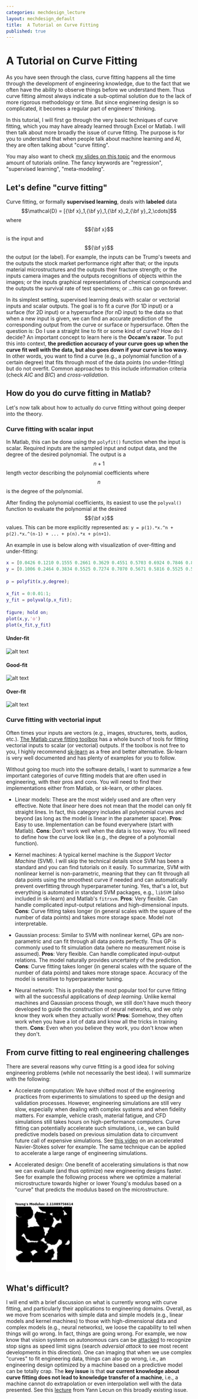 ```yaml
---
categories: mechdesign_lecture
layout: mechdesign_default
title:  A Tutorial on Curve Fitting
published: true
---
```

<style TYPE="text/css">
code.has-jax {font: inherit; font-size: 100%; background: inherit; border: inherit;}
</style>
<script type="text/x-mathjax-config">
MathJax.Hub.Config({
    tex2jax: {
        inlineMath: [['$','$'], ['\\(','\\)']],
        skipTags: ['script', 'noscript', 'style', 'textarea', 'pre'] // removed 'code' entry
    }
});
MathJax.Hub.Queue(function() {
    var all = MathJax.Hub.getAllJax(), i;
    for(i = 0; i < all.length; i += 1) {
        all[i].SourceElement().parentNode.className += ' has-jax';
    }
});
</script>
<script type="text/javascript" src="http://cdn.mathjax.org/mathjax/latest/MathJax.js?config=TeX-AMS-MML_HTMLorMML"></script>


# A Tutorial on Curve Fitting

As you have seen through the class, curve fitting happens all the time through the 
development of engineering knowledge, due to the fact that we often have the ability to observe things
before we understand them. Thus curve fitting almost always indicate a sub-optimal solution due to 
the lack of more rigorous methodology or time. But since engineering design is so complicated, 
it becomes a regular part of engineers' thinking. 

In this tutorial, I will first go through the very basic techniques of curve fitting, which you may have 
already learned through Excel or Matlab. I will then talk about more broadly the issue of curve fitting.
The purpose is for you to understand that when people talk about machine learning and AI, they are often
talking about "curve fitting".  

You may also want to check 
[my slides on this topic](http://designinformaticslab.github.io/_teaching/designopt/metamodeling.pdf) and
the enormous amount of tutorials online. The fancy keywords are "regression", "supervised learning", 
"meta-modeling".

## Let's define "curve fitting"
Curve fitting, or formally **supervised learning**, deals with **labeled** data 
$$\mathcal{D} = [{\bf x}_1,{\bf y}_1,{\bf x}_2,{\bf y}_2,\cdots]$$ 
where $${\bf x}$$ is the input and $${\bf y}$$ the output (or the label). For example, the inputs can be Trump's tweets
and the outputs the stock market performance right after that; or the inputs material microstructures 
and the outputs their fracture strength; or the inputs camera images and 
the outputs recognitions of objects within the images; or the inputs 
graphical representations of chemical compounds and the outputs the survival rate of test specimens; 
or ...this can go on forever.

In its simplest setting, supervised learning deals with scalar or 
vectorial inputs and scalar outputs. The goal is to fit a curve (for 1D input) or a surface 
(for 2D input) or a hypersurface (for nD input) to the data so that when a new input is given, 
we can find an accurate prediction of the corresponding output from the curve or surface or 
hypersurface. Often the question is: Do I use a straight line to fit or some kind of curve? How do I decide?
An important concept to learn here is the **Occam's razor**. To put this into context,
**the prediction accuracy of your curve goes up when the curve fit well with the data, 
but also goes down if your curve is too wavy**. In other words, you want to find a curve 
(e.g., a polynomial function of a certain degree) that fits through most of the data points 
(no under-fitting) but do not overfit.
Common approaches to this include information criteria (check *AIC* and *BIC*) and *cross-validation*.

## How do you do curve fitting in Matlab?
Let's now talk about how to actually do curve fitting without going deeper into the theory.
<!--For sampled data, a n-th order polynomial can be used to describe data points for missing -->
<!--indepedent axis data.  -->

### Curve fitting with scalar input
In Matlab, this can be done using the ```polyfit()``` function when the input is scalar. 
Required inputs are the sampled input and output data, and the degree of the desired polynomial. 
The output is a $$n+1$$ length vector describing the polynomial coefficients where $$n$$ is 
the degree of the polynomial.

<!--The degree of the polynomial is important to most accuurately describe the trend in data -->
<!--(less error is not always beneficial).-->
<!--Over-fitting can result in less-accurate data during extrapolation and interpolation although -->
<!--the error between data points will appear to be less.-->

After finding the polynomial coefficients, its easiest to use the ```polyval()``` 
function to evaluate the polynomial at the desired $${\bf x}$$ values.  This can be more 
explicitly represented as:
`y = p(1).*x.^n + p(2).*x.^(n-1) + ... + p(n).*x + p(n+1)`.

An example in use is below along with visualization of over-fitting and under-fitting:

```matlab
x = [0.0426 0.1210 0.1555 0.2661 0.3629 0.4551 0.5703 0.6924 0.7846 0.8583];
y = [0.1006 0.2464 0.3834 0.5525 0.7274 0.7070 0.5671 0.5816 0.5525 0.5962];

p = polyfit(x,y,degree);

x_fit = 0:0.01:1;
y_fit = polyval(p,x_fit);

figure; hold on;
plot(x,y,'o')
plot(x_fit,y_fit)
```

#### Under-fit
![alt text](https://i.imgur.com/KEQk0It.png "Degree = 2")

#### Good-fit
![alt text](https://i.imgur.com/O3xRMhT.png "Degree = 3")

#### Over-fit
![alt text](https://i.imgur.com/YrViW5E.png "Degree = 2")

### Curve fitting with vectorial input
Often times your inputs are vectors (e.g., images, structures, texts, audios, etc.). 
[The Matlab curve fitting toolbox](https://www.mathworks.com/products/curvefitting.html) 
has a whole bunch of tools for fitting vectorial inputs to scalar (or vectorial) outputs. 
If the toolbox is not free to you, I highly recommend [sk-learn](http://scikit-learn.org/stable/)
as a free and better alternative. Sk-learn is very well documented and has plenty of examples for 
you to follow. 

Without going too much into the software details, I want to summarize a few important 
categories of curve fitting models that are often used in engineering, with their pros and cons. 
You will need to find their implementations either from Matlab, or sk-learn, or other places.

* Linear models: These are the most widely used and are often very effective. Note that *linear* 
here does not mean that the model can only fit straight lines. In fact, this category includes all 
polynomial curves and beyond (as long as the model is linear in the parameter space). 
**Pros**: Easy to use. Implementation can be found everywhere (start with Matlab).
**Cons**: Don't work well when the data is too wavy. You will need to define how the curve look like 
(e.g., the degree of a polynomial function).

* Kernel machines: A typical kernel machine is the *Support Vector Machine* (SVM). I will skip the 
 technical details since SVM has been a standard and you can find tutorials on it easily. 
 To summarize, SVM with nonlinear kernel is non-parametric, meaning that they can 
 fit through all data points using the smoothest curve if needed and can 
 automatically prevent overfitting through hyperparameter tuning. Yes, that's a lot, but everything
  is automated in standard SVM packages, e.g., `libSVM` (also included in sk-learn) and Matlab's `fitrsvm`. 
  **Pros**: Very flexible. Can handle complicated input-output relations and high-dimensional inputs.
  **Cons**: Curve fitting takes longer 
  (in general scales with the square of the number of data points) and takes more storage space. 
  Model not interpretable.
  
* Gaussian process: Similar to SVM with nonlinear kernel, GPs are non-parametric and can 
fit through all data points perfectly. Thus GP is commonly used to fit simulation data 
(where no measurement noise is assumed). 
**Pros**: Very flexible. Can handle complicated input-output relations. 
The model naturally provides uncertainty of the prediction.
**Cons**: Curve fitting takes longer (in general scales with the square of the number of data points)
and takes more storage space. Accuracy of the model is sensitive to hyperparameter tuning.

* Neural network: This is probably the most popular tool for curve fitting with all the successful 
applications of *deep learning*. Unlike kernal machines and Gaussian process though, 
we still don't have much theory developed to guide the construction of neural networks, and 
we only know they work when they actually work! 
**Pros**: Somehow, they often work when you have a lot of data and know all the tricks 
in training them. **Cons**: Even when you believe they work, you don't know when they don't.

## From curve fitting to real engineering challenges
There are several reasons why curve fitting is a good idea for solving engineering problems 
(while not necessarily the best idea). I will summarize with the following:

* Accelerate computation: We have shifted most of the engineering practices from experiments 
to simulations to speed up the design and validation processes. However, engineering simulations 
are still very slow, especially when dealing with complex systems and when fidelity matters. 
For example, vehicle crash, material fatigue, and CFD simulations still takes hours on 
high-performance computers. Curve fitting can potentially accelerate such simulations, i.e., we can 
 build predictive models based on previous simulation data to circumvent future call of 
 expensive simulations. See [this video](https://www.youtube.com/watch?v=iOWamCtnwTc) on 
 an accelerated Navier-Stokes solver for example. The same technique can be applied to accelerate 
 a large range of engineering simulations.
 
* Accelerated design: One benefit of accelerating simulations is that now we can evaluate 
(and thus optimize) new engineering designs faster. See for example the following process 
where we optimize a material microstructure towards higher or lower Young's modulus based 
on a "curve" that predicts the modulus based on the microstructure.

<img src="/_images/mechdesign/material.gif" alt="Drawing" style="height: 200px;"/> 

## What's difficult?
I will end with a brief discussion on what is currently wrong with curve fitting, 
and particularly their applications to engineering domains. Overall, as we move from 
scenarios with simple data and simple models (e.g., linear models and kernel machines) to those with 
high-dimensional data and complex models (e.g., neural networks), we loose the capability 
to tell when things will go wrong. In fact, things are going wrong. For example, we now know that
vision systems on autonomous cars can be 
[attacked](https://pdfs.semanticscholar.org/e373/d6275ec975c9c74e35348486d9b262b3ecbd.pdf) 
to recognize stop signs as speed limit signs (search *adversial attack* to see most recent 
developments in this direction). One can imaging that when we use complex "curves" to fit 
engineering data, things can also go wrong, i.e., an engineering design optimized by a 
machine based on a predictive model can be totally crap. The **key issue** 
is that **our current knowledge about curve fitting does not lead to knowledge transfer of a machine**,
i.e., a machine cannot do extrapolation or even interpolation well with the data presented. 
See this [lecture](https://www.youtube.com/watch?v=0tEhw5t6rhc) from Yann Lecun on 
this broadly existing issue.